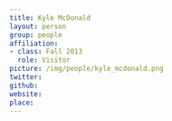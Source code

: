 ```yaml
---
title: Kyle McDonald
layout: person
group: people
affiliation:
- class: Fall 2013
  role: Visitor
picture: /img/people/kyle_mcdonald.png
twitter:
github:
website:
place:
---
```

